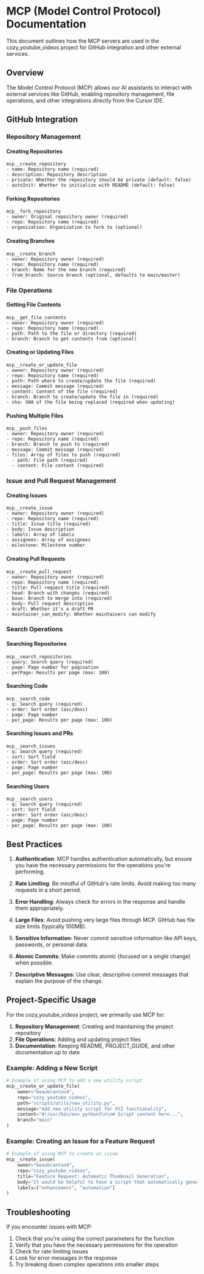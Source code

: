 # MCP (Model Control Protocol) Documentation

This document outlines how the MCP servers are used in the cozy_youtube_videos project for GitHub integration and other external services.

## Overview

The Model Control Protocol (MCP) allows our AI assistants to interact with external services like GitHub, enabling repository management, file operations, and other integrations directly from the Cursor IDE.

## GitHub Integration

### Repository Management

#### Creating Repositories
```
mcp__create_repository
- name: Repository name (required)
- description: Repository description
- private: Whether the repository should be private (default: false)
- autoInit: Whether to initialize with README (default: false)
```

#### Forking Repositories
```
mcp__fork_repository
- owner: Original repository owner (required)
- repo: Repository name (required)
- organization: Organization to fork to (optional)
```

#### Creating Branches
```
mcp__create_branch
- owner: Repository owner (required)
- repo: Repository name (required)
- branch: Name for the new branch (required)
- from_branch: Source branch (optional, defaults to main/master)
```

### File Operations

#### Getting File Contents
```
mcp__get_file_contents
- owner: Repository owner (required)
- repo: Repository name (required)
- path: Path to the file or directory (required)
- branch: Branch to get contents from (optional)
```

#### Creating or Updating Files
```
mcp__create_or_update_file
- owner: Repository owner (required)
- repo: Repository name (required)
- path: Path where to create/update the file (required)
- message: Commit message (required)
- content: Content of the file (required)
- branch: Branch to create/update the file in (required)
- sha: SHA of the file being replaced (required when updating)
```

#### Pushing Multiple Files
```
mcp__push_files
- owner: Repository owner (required)
- repo: Repository name (required)
- branch: Branch to push to (required)
- message: Commit message (required)
- files: Array of files to push (required)
  - path: File path (required)
  - content: File content (required)
```

### Issue and Pull Request Management

#### Creating Issues
```
mcp__create_issue
- owner: Repository owner (required)
- repo: Repository name (required)
- title: Issue title (required)
- body: Issue description
- labels: Array of labels
- assignees: Array of assignees
- milestone: Milestone number
```

#### Creating Pull Requests
```
mcp__create_pull_request
- owner: Repository owner (required)
- repo: Repository name (required)
- title: Pull request title (required)
- head: Branch with changes (required)
- base: Branch to merge into (required)
- body: Pull request description
- draft: Whether it's a draft PR
- maintainer_can_modify: Whether maintainers can modify
```

### Search Operations

#### Searching Repositories
```
mcp__search_repositories
- query: Search query (required)
- page: Page number for pagination
- perPage: Results per page (max: 100)
```

#### Searching Code
```
mcp__search_code
- q: Search query (required)
- order: Sort order (asc/desc)
- page: Page number
- per_page: Results per page (max: 100)
```

#### Searching Issues and PRs
```
mcp__search_issues
- q: Search query (required)
- sort: Sort field
- order: Sort order (asc/desc)
- page: Page number
- per_page: Results per page (max: 100)
```

#### Searching Users
```
mcp__search_users
- q: Search query (required)
- sort: Sort field
- order: Sort order (asc/desc)
- page: Page number
- per_page: Results per page (max: 100)
```

## Best Practices

1. **Authentication**: MCP handles authentication automatically, but ensure you have the necessary permissions for the operations you're performing.

2. **Rate Limiting**: Be mindful of GitHub's rate limits. Avoid making too many requests in a short period.

3. **Error Handling**: Always check for errors in the response and handle them appropriately.

4. **Large Files**: Avoid pushing very large files through MCP. GitHub has file size limits (typically 100MB).

5. **Sensitive Information**: Never commit sensitive information like API keys, passwords, or personal data.

6. **Atomic Commits**: Make commits atomic (focused on a single change) when possible.

7. **Descriptive Messages**: Use clear, descriptive commit messages that explain the purpose of the change.

## Project-Specific Usage

For the cozy_youtube_videos project, we primarily use MCP for:

1. **Repository Management**: Creating and maintaining the project repository
2. **File Operations**: Adding and updating project files
3. **Documentation**: Keeping README, PROJECT_GUIDE, and other documentation up to date

### Example: Adding a New Script

```python
# Example of using MCP to add a new utility script
mcp__create_or_update_file(
    owner="beaubranton4",
    repo="cozy_youtube_videos",
    path="scripts/utils/new_utility.py",
    message="Add new utility script for XYZ functionality",
    content="#!/usr/bin/env python3\n\n# Script content here...",
    branch="main"
)
```

### Example: Creating an Issue for a Feature Request

```python
# Example of using MCP to create an issue
mcp__create_issue(
    owner="beaubranton4",
    repo="cozy_youtube_videos",
    title="Feature Request: Automatic Thumbnail Generation",
    body="It would be helpful to have a script that automatically generates thumbnails based on video content.",
    labels=["enhancement", "automation"]
)
```

## Troubleshooting

If you encounter issues with MCP:

1. Check that you're using the correct parameters for the function
2. Verify that you have the necessary permissions for the operation
3. Check for rate limiting issues
4. Look for error messages in the response
5. Try breaking down complex operations into smaller steps